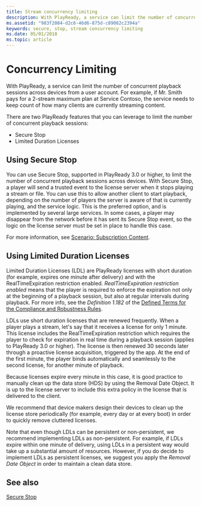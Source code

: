 ```yaml
---
title: Stream concurrency limiting
description: With PlayReady, a service can limit the number of concurrent playback sessions across devices from a user account.
ms.assetid: "983f2084-d2c6-46d6-875d-c89082c2394a"
keywords: secure, stop, stream concurrency limiting
ms.date: 05/01/2018
ms.topic: article
---
```



# Concurrency Limiting

With PlayReady, a service can limit the number of concurrent playback sessions across devices from a user account. For example, if Mr. Smith pays for a 2-stream maximum plan at Service Contoso, the service needs to keep count of how many clients are currently streaming content.

There are two PlayReady features that you can leverage to limit the number of concurrent playback sessions:

* Secure Stop
* Limited Duration Licenses

## Using Secure Stop

You can use Secure Stop, supported in PlayReady 3.0 or higher, to limit the number of concurrent playback sessions across devices.
With Secure Stop, a player will send a trusted event to the license server when it stops playing a stream or file. You can use this to allow another client to start playback, depending on the number of players the server is aware of that is currently playing, and the service logic. This is the preferred option, and is implemented by several large services. In some cases, a player may disappear from the network before it has sent its Secure Stop event, so the logic on the license server must be set in place to handle this case.

For more information, see [Scenario: Subscription Content](../Overview/scenario-subscription-content.md).

## Using Limited Duration Licenses

Limited Duration Licenses (LDL) are PlayReady licenses with short duration (for example, expires one minute after delivery) and with the RealTimeExpiration restriction enabled. *RealTimeExpiration restriction enabled* means that the player is required to enforce the expiration not only at the beginning of a playback session, but also at regular intervals during playback. For more info, see the *Definition 1.182* of the [Defined Terms for the Compliance and Robustness Rules](https://www.microsoft.com/playready/licensing/compliance/).

LDLs use short duration licenses that are renewed frequently. When a player plays a stream, let's say that it receives a license for only 1 minute. This license includes the RealTimeExpiration restriction which requires the player to check for expiration in real time during a playback session (applies to PlayReady 3.0 or higher). The license is then renewed 30 seconds later through a proactive license acquisition, triggered by the app. At the end of the first minute, the player binds automatically and seamlessly to the second license, for another minute of playback.

Because licenses expire every minute in this case, it is good practice to manually clean up the data store (HDS) by using the Removal Date Object. It is up to the license server to include this extra policy in the license that is delivered to the client.

We recommend that device makers design their devices to clean up the license store periodically (for example, every day or at every boot) in order to quickly remove cluttered licenses.

Note that even though LDLs can be persistent or non-persistent, we recommend implementing LDLs as non-persistent. For example, if LDLs expire within one minute of delivery, using LDLs in a persistent way would take up a substantial amount of resources. However, if you do decide to implement LDLs as persistent licenses, we suggest you apply the *Removal Date Object* in order to maintain a clean data store.

## See also

[Secure Stop](secure-stop-pk.md)
